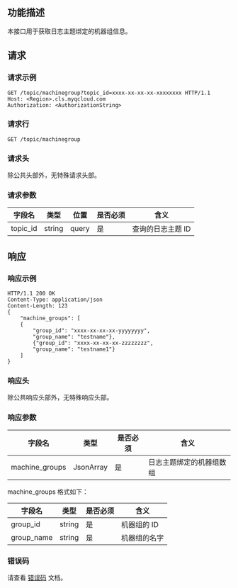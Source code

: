 ## 功能描述

本接口用于获取日志主题绑定的机器组信息。

## 请求

### 请求示例

```
GET /topic/machinegroup?topic_id=xxxx-xx-xx-xx-xxxxxxxx HTTP/1.1
Host: <Region>.cls.myqcloud.com
Authorization: <AuthorizationString>
```

### 请求行

```
GET /topic/machinegroup
```

### 请求头

除公共头部外，无特殊请求头部。 

### 请求参数

| 字段名   | 类型   | 位置  | 是否必须 | 含义             |
| -------- | ------ | ----- | -------- | ---------------- |
| topic_id | string | query | 是       | 查询的日志主题 ID |

## 响应

### 响应示例

```
HTTP/1.1 200 OK
Content-Type: application/json
Content-Length: 123
{
	"machine_groups": [
	{
		"group_id": "xxxx-xx-xx-xx-yyyyyyyy",
		"group_name": "testname"},    
		{"group_id": "xxxx-xx-xx-xx-zzzzzzzz", 
		"group_name": "testname1"}
	]
}
```

### 响应头

除公共响应头部外，无特殊响应头部。 

### 响应参数

| 字段名         | 类型      | 是否必须 | 含义                     |
| -------------- | --------- | -------- | ------------------------ |
| machine_groups | JsonArray | 是       | 日志主题绑定的机器组数组 |

machine_groups 格式如下：

| 字段名     | 类型   | 是否必须 | 含义         |
| ---------- | ------ | -------- | ------------ |
| group_id   | string | 是       | 机器组的 ID   |
| group_name | string | 是       | 机器组的名字 |

### 错误码

请查看 [错误码](https://cloud.tencent.com/document/product/614/12402) 文档。
